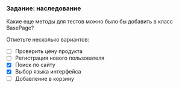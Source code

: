 ### Задание: наследование
Какие еще методы для тестов можно было бы добавить в класс BasePage?

Отметьте несколько вариантов:

- [ ] Проверить цену продукта
- [ ] Регистрация нового пользователя
- [X] Поиск по сайту
- [X] Выбор языка интерфейса
- [ ] Добавление в корзину
